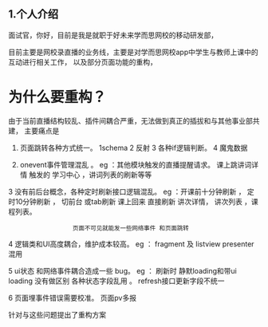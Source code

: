 ## 1.个人介绍

面试官，你好，目前是我是就职于好未来学而思网校的移动研发部，

目前主要是网校录直播的业务线，主要是对学而思网校app中学生与教师上课中的互动进行相关工作，
以及部分页面功能的重构，

# 为什么要重构？

由于当前直播结构较乱、插件间耦合严重，无法做到真正的插拔和与其他事业部共建，
主要痛点是
 1. 页面跳转各种方式统一。
      1schema  2 反射 3 各种if逻辑判断。 4 魔鬼数据

 2. onevent事件管理混乱 。
      eg ：其他模块触发的直播提醒请求。 课上跳讲词详情 触发的 学习中心 ，讲词列表的刷新等等

 3 没有前后台概念，各种定时刷新接口逻辑混乱。
                 eg ：开课前十分钟刷新 ， 定时10分钟刷新 ， 切前台 或tab刷新
                      课上回来 直接刷新 讲次详情， 讲次列表 ，课程列表。

                      页面不可见就能发一些网络事件 和页面跳转

 4   逻辑类和UI高度耦合，维护成本较高。
                eg ：  fragment 及 listview presenter 混用

 5  ui状态 和网络事件耦合造成一些 bug。
               eg ：  刷新时 静默loading和带ui loading 没有做区别 各种状态字段乱用 。 refresh接口更新字段不统一

 6 页面埋事件错误需要校准。
              页面pv多报

针对与这些问题提出了重构方案

